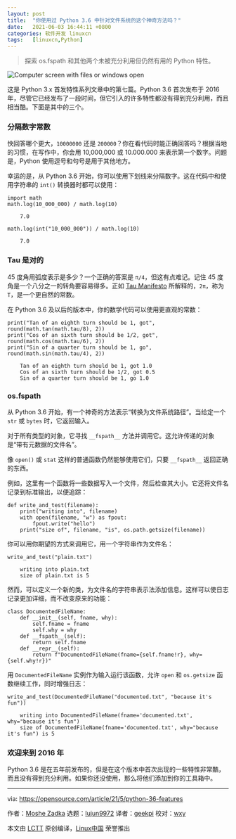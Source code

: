 ```yaml
---
layout: post
title:	"你使用过 Python 3.6 中针对文件系统的这个神奇方法吗？"
date:	2021-06-03 16:44:11 +0800 
categories:	软件开发 linuxcn 
tags:	[linuxcn,Python]
---
```




> 
> 探索 os.fspath 和其他两个未被充分利用但仍然有用的 Python 特性。
> 
> 
> 


![](/Asserts/Images//attachment/album/202106/03/164403a6m2c989hh963lm6.jpg "Computer screen with files or windows open")


这是 Python 3.x 首发特性系列文章中的第七篇。Python 3.6 首次发布于 2016 年，尽管它已经发布了一段时间，但它引入的许多特性都没有得到充分利用，而且相当酷。下面是其中的三个。


### 分隔数字常数


快回答哪个更大，`10000000` 还是 `200000`？你在看代码时能正确回答吗？根据当地的习惯，在写作中，你会用 10,000,000 或 10.000.000 来表示第一个数字。问题是，Python 使用逗号和句号是用于其他地方。


幸运的是，从 Python 3.6 开始，你可以使用下划线来分隔数字。这在代码中和使用字符串的 `int()` 转换器时都可以使用：



```
import math
math.log(10_000_000) / math.log(10)

```


```
    7.0

```


```
math.log(int("10_000_000")) / math.log(10)

```


```
    7.0

```

### Tau 是对的


45 度角用弧度表示是多少？一个正确的答案是 `π/4`，但这有点难记。记住 45 度角是一个八分之一的转角要容易得多。正如 [Tau Manifesto](https://tauday.com/tau-manifesto) 所解释的，`2π`，称为 `Τ`，是一个更自然的常数。


在 Python 3.6 及以后的版本中，你的数学代码可以使用更直观的常数：



```
print("Tan of an eighth turn should be 1, got", round(math.tan(math.tau/8), 2))
print("Cos of an sixth turn should be 1/2, got", round(math.cos(math.tau/6), 2))
print("Sin of a quarter turn should be 1, go", round(math.sin(math.tau/4), 2))

```


```
    Tan of an eighth turn should be 1, got 1.0
    Cos of an sixth turn should be 1/2, got 0.5
    Sin of a quarter turn should be 1, go 1.0

```

### os.fspath


从 Python 3.6 开始，有一个神奇的方法表示“转换为文件系统路径”。当给定一个 `str` 或 `bytes` 时，它返回输入。


对于所有类型的对象，它寻找 `__fspath__` 方法并调用它。这允许传递的对象是“带有元数据的文件名”。


像 `open()` 或 `stat` 这样的普通函数仍然能够使用它们，只要 `__fspath__` 返回正确的东西。


例如，这里有一个函数将一些数据写入一个文件，然后检查其大小。它还将文件名记录到标准输出，以便追踪：



```
def write_and_test(filename):
    print("writing into", filename)
    with open(filename, "w") as fpout:
        fpout.write("hello")
    print("size of", filename, "is", os.path.getsize(filename))

```

你可以用你期望的方式来调用它，用一个字符串作为文件名：



```
write_and_test("plain.txt")

```


```
    writing into plain.txt
    size of plain.txt is 5

```

然而，可以定义一个新的类，为文件名的字符串表示法添加信息。这样可以使日志记录更加详细，而不改变原来的功能：



```
class DocumentedFileName:
    def __init__(self, fname, why):
        self.fname = fname
        self.why = why
    def __fspath__(self):
        return self.fname
    def __repr__(self):
        return f"DocumentedFileName(fname={self.fname!r}, why={self.why!r})"

```

用 `DocumentedFileName` 实例作为输入运行该函数，允许 `open` 和 `os.getsize` 函数继续工作，同时增强日志：



```
write_and_test(DocumentedFileName("documented.txt", "because it's fun"))

```


```
    writing into DocumentedFileName(fname='documented.txt', why="because it's fun")
    size of DocumentedFileName(fname='documented.txt', why="because it's fun") is 5

```

### 欢迎来到 2016 年


Python 3.6 是在五年前发布的，但是在这个版本中首次出现的一些特性非常酷，而且没有得到充分利用。如果你还没使用，那么将他们添加到你的工具箱中。




---


via: <https://opensource.com/article/21/5/python-36-features>


作者：[Moshe Zadka](https://opensource.com/users/moshez) 选题：[lujun9972](https://github.com/lujun9972) 译者：[geekpi](https://github.com/geekpi) 校对：[wxy](https://github.com/wxy)


本文由 [LCTT](https://github.com/LCTT/TranslateProject) 原创编译，[Linux中国](https://linux.cn/) 荣誉推出
